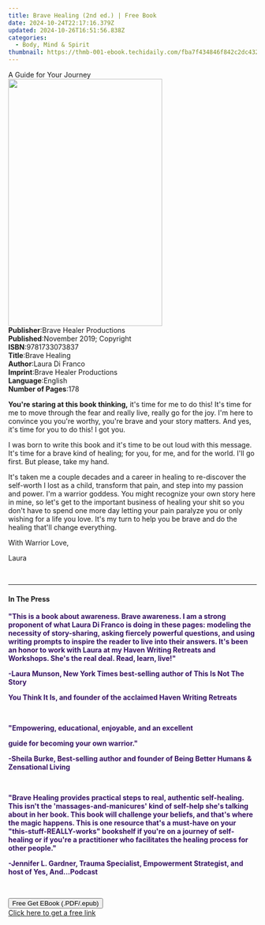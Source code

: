 ```yaml
---
title: Brave Healing (2nd ed.) | Free Book
date: 2024-10-24T22:17:16.379Z
updated: 2024-10-26T16:51:56.838Z
categories:
  - Body, Mind & Spirit
thumbnail: https://thmb-001-ebook.techidaily.com/fba7f434846f842c2dc432f9c2ea13bb32642203336b7f076662ec2ab06867aa.jpg
---
```

<main id="book-container">
  <div class="flex flex-col">
    <div class="book-brief flex-1 py-6 px-4 sm:p-6 md:py-10 md:px-8">
      <!-- brief-->
      <div class="book-brief-main">A Guide for Your Journey</div>
    </div>
    <div
      class="book-meta-info flex-1 grid gap-4 col-start-1 col-end-3 row-start-1 sm:mb-6 sm:grid-cols-4 lg:gap-6 lg:col-start-2 lg:row-end-6 lg:row-span-6 lg:mb-0"
    >
      <div
        class="book-meta-info-left place-content-center mt-4 p-4 text-sm leading-6 col-start-2 col-span-2 dark:text-slate-400"
      >
        <img
          class="w-full h-500 object-cover rounded-lg sm:h-255 sm:col-span-2 lg:col-span-full"
          src="https://img-001-ebook.techidaily.com/e73c13729028614603b0440998a70ab49795e205c6799d1f2a8106d446d158c7.jpg"
          alt=""
          width="312"
          height="500"
        />
      </div>
      <div
        class="book-meta-info-right mt-2 col-start-1 row-start-2 col-span-3 self-center"
      >
        <!-- meta data  -->
        <div class="flex flex-col px-4 md:px-8">
          <div class="flex-1">
            <strong>Publisher</strong>:<span class="px-2"
              >Brave Healer Productions</span
            >
          </div>
          <div class="flex-1">
            <strong>Published</strong>:<span class="px-2"
              >November 2019; Copyright</span
            >
          </div>
          <div class="flex-1">
            <strong>ISBN</strong>:<span class="px-2">9781733073837</span>
          </div>
          <div class="flex-1">
            <strong>Title</strong>:<span class="px-2">Brave Healing</span>
          </div>
          <div class="flex-1">
            <strong>Author</strong>:<span class="px-2">Laura Di Franco</span>
          </div>
          <div class="flex-1">
            <strong>Imprint</strong>:<span class="px-2"
              >Brave Healer Productions</span
            >
          </div>
          <div class="flex-1">
            <strong>Language</strong>:<span class="px-2">English</span>
          </div>
          <div class="flex-1">
            <strong>Number of Pages</strong>:<span class="px-2">178</span>
          </div>
        </div>
      </div>
    </div>
    <div class="book-description flex-1 py-6 px-4 sm:p-6 md:py-10 md:px-8">
      <div class="book-description-main">
        <div accordion-content="" id="description">
          <p class="ql-align-justify">
            <strong>You're staring at this book thinking,</strong>&nbsp;it's
            time for me to do this! It's time for me to move through the fear
            and really live, really go for the joy. I'm here to convince you
            you're worthy, you're brave and your story matters. And yes, it's
            time for you to do this! I got you.&nbsp;
          </p>
          <p class="ql-align-justify">
            I was born to write this book and it's time to be out loud with this
            message. It's time for a brave kind of healing; for you, for me, and
            for the world. I'll go first. But please, take my hand.&nbsp;
          </p>
          <p class="ql-align-justify">
            It's taken me a couple decades and a career in healing to
            re-discover the self-worth I lost as a child, transform that pain,
            and step into my passion and power. I'm a warrior goddess. You might
            recognize your own story here in mine, so let's get to the important
            business of healing your shit so you don't have to spend one more
            day letting your pain paralyze you or only wishing for a life you
            love. It's my turn to help you be brave and do the healing that'll
            change everything.&nbsp;
          </p>
          <p class="ql-align-justify"></p>
          <p class="ql-align-justify">With Warrior Love,</p>
          <p class="ql-align-justify">Laura</p>
          <p><br /></p>
        </div>
        <div class="accordion-fader"></div>
      </div>
    </div>
    <div class="book-excerpts flex-1 py-6 px-4 sm:p-6 md:py-10 md:px-8">
      <!-- excerpts-->
      <div class="book-excerpts-main">
        <hr />
        <h4 class="placeholder placeholder-heading">
          <span>In The Press</span>
        </h4>
        <p></p>
        <p class="ql-align-center">
          <strong style="color: rgba(54, 19, 99, 1)"
            >"This is a book about awareness. Brave awareness. I am a strong
            proponent of what Laura Di Franco is doing in these pages: modeling
            the necessity of story-sharing, asking fiercely powerful questions,
            and using writing prompts to inspire the reader to live into their
            answers. It's been an honor to work with Laura at my Haven Writing
            Retreats and Workshops. She's the real deal. Read, learn,
            live!"</strong
          >
        </p>
        <p class="ql-align-center">
          <strong style="color: rgba(54, 19, 99, 1)"
            >-Laura Munson, New York Times best-selling author of This Is Not
            The Story&nbsp;</strong
          >
        </p>
        <p class="ql-align-center">
          <strong style="color: rgba(54, 19, 99, 1)"
            >You Think It Is, and founder of the acclaimed Haven Writing
            Retreats</strong
          >
        </p>
        <p class="ql-align-center"><br /></p>
        <p class="ql-align-center">
          <strong style="color: rgba(54, 19, 99, 1)"
            >"Empowering, educational, enjoyable, and an excellent&nbsp;</strong
          >
        </p>
        <p class="ql-align-center">
          <strong style="color: rgba(54, 19, 99, 1)"
            >guide for becoming your own warrior."&nbsp;</strong
          >
        </p>
        <p class="ql-align-center">
          <strong style="color: rgba(54, 19, 99, 1)"
            >-Sheila Burke, Best-selling author and founder of Being Better
            Humans &amp; Zensational Living</strong
          >
        </p>
        <p class="ql-align-center"><br /></p>
        <p class="ql-align-center">
          <strong style="color: rgba(54, 19, 99, 1)"
            >"Brave Healing provides practical steps to real, authentic
            self-healing. This isn't the 'massages-and-manicures' kind of
            self-help she's talking about in her book. This book will challenge
            your beliefs, and that's where the magic happens. This is one
            resource that's a must-have on your "this-stuff-REALLY-works"
            bookshelf if you're on a journey of self-healing or if you're a
            practitioner who facilitates the healing process for other
            people."&nbsp;</strong
          >
        </p>
        <p class="ql-align-center">
          <strong style="color: rgba(54, 19, 99, 1)"
            >-Jennifer L. Gardner, Trauma Specialist, Empowerment Strategist,
            and host of Yes, And...Podcast</strong
          >
        </p>
        <p><br /></p>
        <p></p>
      </div>
    </div>
    <div
      class="book-about-author flex-1 py-6 px-4 sm:p-6 md:py-10 md:px-8"
    ></div>
    <div class="book-free-get flex-1 py-6 px-4 sm:p-6 md:py-10 md:px-8">
      <button
        id="btn-free-get"
        class="bg-blue-500 hover:bg-blue-700 text-white font-bold py-2 px-4 rounded"
      >
        Free Get EBook (.PDF/.epub)
      </button>
      <div id="countdown-display" class="px-2 text-lg mt-2"></div>
      <a
        id="free-link"
        class="hidden bg-blue-500 hover:bg-blue-700 text-white font-bold py-2 px-4 rounded"
        href="https://www.ebooks.com/en-us/book/210620137/brave-healing/laura-di-franco/"
        target="_blank"
        >Click here to get a free link</a
      >
    </div>
    <script>
      let countdownTime = 0;
      let countdownInterval = null;
      document
        .getElementById('btn-free-get')
        .addEventListener('click', startCountdown);
      function startCountdown() {
        countdownTime = new Date().getTime() + 60000 * 3;
        countdownInterval = setInterval(updateCountdown, 1000);
        document.getElementById('btn-free-get').disabled = true;
        document
          .getElementById('btn-free-get')
          .classList.add('bg-gray-500', 'cursor-not-allowed');
      }
      function updateCountdown() {
        let currentTime = new Date().getTime();
        let timeLeft = countdownTime - currentTime;
        let secondsLeft = Math.floor(timeLeft / 1000);
        document.getElementById('countdown-display').innerHTML =
          `Remaining time: ${secondsLeft} seconds.`;
        if (secondsLeft <= 0) {
          clearInterval(countdownInterval);
          document.getElementById('btn-free-get').classList.add('hidden');
          document.getElementById('free-link').classList.remove('hidden');
          document.getElementById('countdown-display').innerHTML = '';
        }
      }
    </script>
  </div>
</main>

<ins class="adsbygoogle"
      style="display:block"
      data-ad-client="ca-pub-7571918770474297"
      data-ad-slot="8358498916"
      data-ad-format="auto"
      data-full-width-responsive="true"></ins>
    